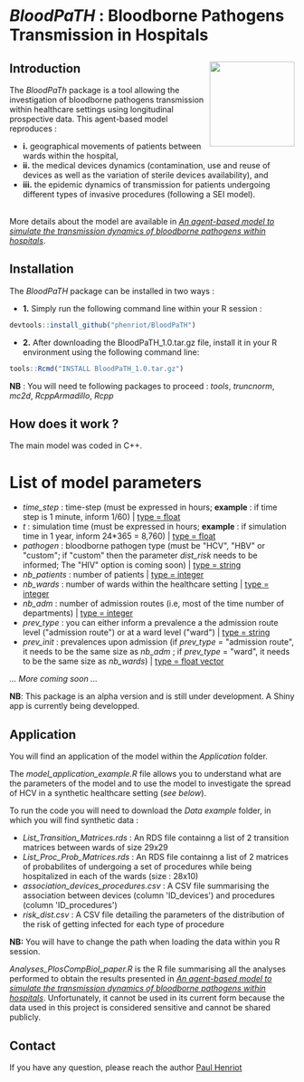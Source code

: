 
# *BloodPaTH* : Bloodborne Pathogens Transmission in Hospitals 

## Introduction <a href="README.md"> <img src="https://github.com/phenriot/BloodPaTH/blob/main/Other/BloodPaTH_logo.png" align="right" width="150"/> </a>

The *BloodPaTh* package is a tool allowing the investigation of bloodborne pathogens transmission within healthcare settings using longitudinal prospective data. This agent-based model reproduces : </br>
* **i.** geographical movements of patients between wards within the hospital, </br> 
* **ii.** the medical devices dynamics (contamination, use and reuse of devices as well as the variation of sterile devices availability), and </br>
* **iii.** the epidemic dynamics of transmission for patients undergoing different types of invasive procedures (following a SEI model). </br> </br>

More details about the model are available in [*An agent-based model to simulate the transmission dynamics of bloodborne pathogens within hospitals*](https://www.medrxiv.org/content/10.1101/2023.11.14.23298506v1).

## Installation 

The *BloodPaTH* package can be installed in two ways : 

* **1.** Simply run the following command line within your R session :
``` r
devtools::install_github("phenriot/BloodPaTH")
```

* **2.** After downloading the BloodPaTH_1.0.tar.gz file, install it in your R environment using the following command line:
 ``` r
 tools::Rcmd("INSTALL BloodPaTH_1.0.tar.gz")
 ```

**NB** : You will need te following packages to proceed : *tools*, *truncnorm*, *mc2d*, *RcppArmadillo*, *Rcpp*

## How does it work ? 

The main model was coded in C++.

# List of model parameters
* *time_step* : time-step (must be expressed in hours; **example** : if time step is 1 minute, inform 1/60) | <ins> type = float </ins>
* *t* : simulation time (must be expressed in hours; **example** : if simulation time in 1 year, inform 24*365 = 8,760) | <ins> type = float </ins>
* *pathogen* : bloodborne pathogen type (must be "HCV", "HBV" or "custom"; if "custom" then the parameter *dist_risk* needs to be informed; The "HIV" option is coming soon) | <ins> type = string </ins>
* *nb_patients* : number of patients | <ins> type = integer </ins>
* *nb_wards* : number of wards within the healthcare setting | <ins> type = integer </ins>
* *nb_adm* : number of admission routes (i.e, most of the time number of departments) | <ins> type = integer </ins>
* *prev_type* : you can either inform a prevalence a the admission route level ("admission route") or at a ward level ("ward") | <ins> type = string </ins>
* *prev_init* : prevalences upon admission (if *prev_type* = "admission route", it needs to be the same size as *nb_adm* ; if *prev_type* = "ward", it needs to be the same size as *nb_wards*) | <ins> type = float vector </ins>

*... More coming soon ...*

**NB**: This package is an alpha version and is still under development. A Shiny app is currently being developped. 

## Application

You will find an application of the model within the *Application* folder. 

The *model_application_example.R* file allows you to understand what are the parameters of the model and to use the model to investigate the spread of HCV in a synthetic healthcare setting (*see below*).  

To run the code you will need to download the *Data example* folder, in which you will find synthetic data :
- *List_Transition_Matrices.rds* : An RDS file containng a list of 2 transition matrices between wards of size 29x29
- *List_Proc_Prob_Matrices.rds* : An RDS file containng a list of 2 matrices of probabilites of undergoing a set of procedures while being hospitalized in each of the wards (size : 28x10)
- *association_devices_procedures.csv* : A CSV file summarising the association between devices (column 'ID_devices') and procedures (column 'ID_procedures')
- *risk_dist.csv* : A CSV file detailing the parameters of the distribution of the risk of getting infected for each type of procedure 

**NB:** You will have to change the path when loading the data within you R session.  

*Analyses_PlosCompBiol_paper.R* is the R file summarising all the analyses performed to obtain the results presented in [*An agent-based model to simulate the transmission dynamics of bloodborne pathogens within hospitals*](https://www.medrxiv.org/content/10.1101/2023.11.14.23298506v1). Unfortunately, it cannot be used in its current form because the data used in this project is considered sensitive and cannot be shared publicly. 

## Contact

If you have any question, please reach the author <a href="mailto:paul.henriot@protonmail.com">Paul Henriot</a>
